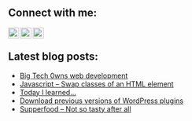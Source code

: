 ## Connect with me:
[<img align="left" alt="Latz | Twitter" width="22px" src="https://cdn.jsdelivr.net/npm/simple-icons@v3/icons/twitter.svg" />](https://twitter.com/Latz)
[<img align="left" alt="Latz | LinkedIn" width="22px" src="https://cdn.jsdelivr.net/npm/simple-icons@v3/icons/linkedin.svg" />](https://www.linkedin.com/in/lutz-schr%C3%B6er-a694a42a/)
[<img align="left" alt="Latz | Xing" width="22px" src="https://cdn.jsdelivr.net/npm/simple-icons@v3/icons/xing.svg" />](https://www.xing.com/profile/Lutz_Schroeer/cv)
<br>

## Latest blog posts:
<!-- BLOG-POST-LIST:START -->
- [Big Tech 0wns web development](https://elektroelch.net/big-tech-0wns-web-development/)
- [Javascript – Swap classes of an HTML element](https://elektroelch.net/javascript-swap-classes-of-an-html-element/)
- [Today I learned…](https://elektroelch.net/today-i-learned/)
- [Download previous versions of WordPress plugins](https://elektroelch.net/download-previous-versions-wordpress-plugins/)
- [Supperfood – Not so tasty after all](https://elektroelch.net/supperfood-not-tasty/)
<!-- BLOG-POST-LIST:END -->

